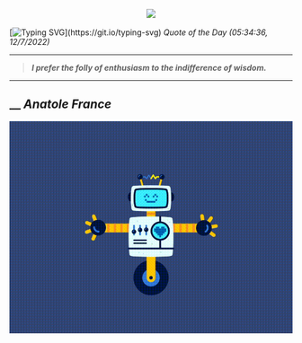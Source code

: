 <p align='center'><img src='https://komarev.com/ghpvc/?username=hungpurdie&label=Total+Vistors&color=brightgreen&style=plastic'></p> 


 [![Typing SVG](https://readme-typing-svg.herokuapp.com?font=Press+Start+2P&color=C2F784&size=35&width=900&height=100&lines=Hello+World%2C+I'm+Hung+!)](https://git.io/typing-svg) 
 _Quote of the Day (05:34:36, 12/7/2022)_
___
>**_I prefer the folly of enthusiasm to the indifference of wisdom._**
___
## __ **_Anatole France_** 
<p align="center"><img src="src/assets/images/robot-dancing-dribble.gif"/></p>